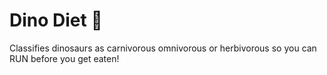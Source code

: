 # Dino Diet 🦖
Classifies dinosaurs as carnivorous omnivorous or herbivorous so you can RUN before you get eaten!